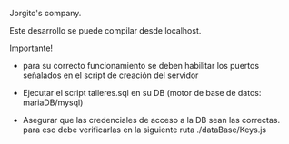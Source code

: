 Jorgito's company.

Este desarrollo se puede compilar desde localhost.

Importante!

- para su correcto funcionamiento se deben habilitar los puertos señalados en el script de creación del servidor

- Ejecutar el script talleres.sql en su DB (motor de base de datos: mariaDB/mysql)

- Asegurar que las credenciales de acceso a la DB sean las correctas. para eso debe verificarlas en la siguiente ruta ./dataBase/Keys.js

